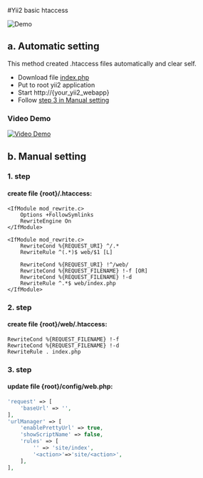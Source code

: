 #Yii2 basic htaccess

![Demo](https://github.com/ilopX/yii2-basic-htaccess/blob/master/example.png)

## a. Automatic setting
This method created .htaccess files automatically and clear self.

+ Download file [index.php](https://raw.githubusercontent.com/ilopX/yii2-basic-htaccess/master/index.php) 
+ Put to root yii2 application
+ Start http://{your_yii2_webapp}
+ Follow [step 3 in Manual setting](#3-step) 

### Video Demo
[![Video Demo](http://img.youtube.com/vi/0sxqNaznhlc/1.jpg)](http://www.youtube.com/watch?v=0sxqNaznhlc)

## b. Manual setting
### 1. step
#### create file {root}/.htaccess:
```
<IfModule mod_rewrite.c>
    Options +FollowSymlinks
    RewriteEngine On
</IfModule>
 
<IfModule mod_rewrite.c>
    RewriteCond %{REQUEST_URI} ^/.*
    RewriteRule ^(.*)$ web/$1 [L]

    RewriteCond %{REQUEST_URI} !^/web/
    RewriteCond %{REQUEST_FILENAME} !-f [OR]
    RewriteCond %{REQUEST_FILENAME} !-d
    RewriteRule ^.*$ web/index.php
</IfModule> 
```
### 2. step 
#### create file {root}/web/.htaccess:
```
RewriteCond %{REQUEST_FILENAME} !-f
RewriteCond %{REQUEST_FILENAME} !-d
RewriteRule . index.php
```
### 3. step
#### update file {root}/config/web.php:
```php
'request' => [
    'baseUrl' => '',
],
'urlManager' => [
    'enablePrettyUrl' => true,
    'showScriptName' => false,
    'rules' => [
        '' => 'site/index',
        '<action>'=>'site/<action>',
    ],
],
```
